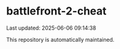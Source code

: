 # battlefront-2-cheat

Last updated: 2025-06-06 09:14:38

This repository is automatically maintained.
